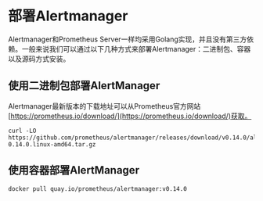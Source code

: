 # 部署Alertmanager

Alertmanager和Prometheus Server一样均采用Golang实现，并且没有第三方依赖。一般来说我们可以通过以下几种方式来部署Alertmanager：二进制包、容器以及源码方式安装。

## 使用二进制包部署AlertManager

Alertmanager最新版本的下载地址可以从Prometheus官方网站[https://prometheus.io/download/](https://prometheus.io/download/)获取。

```
curl -LO https://github.com/prometheus/alertmanager/releases/download/v0.14.0/alertmanager-0.14.0.linux-amd64.tar.gz
```

## 使用容器部署AlertManager

```
docker pull quay.io/prometheus/alertmanager:v0.14.0
```
